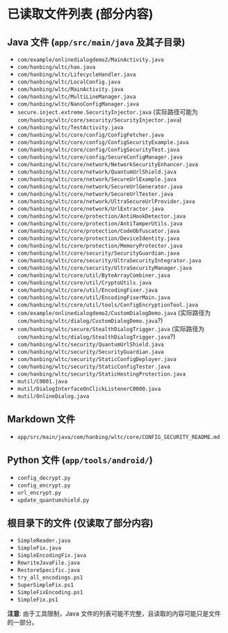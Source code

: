 # 已读取文件列表 (部分内容)

## Java 文件 (`app/src/main/java` 及其子目录)

*   `com/example/onlinedialogdemo2/MainActivity.java`
*   `com/hanbing/wltc/han.java`
*   `com/hanbing/wltc/LifecycleHandler.java`
*   `com/hanbing/wltc/LocalConfig.java`
*   `com/hanbing/wltc/MainActivity.java`
*   `com/hanbing/wltc/MultiLineManager.java`
*   `com/hanbing/wltc/NanoConfigManager.java`
*   `secure.inject.extreme.SecurityInjector.java` (实际路径可能为 `com/hanbing/wltc/core/security/SecurityInjector.java`)
*   `com/hanbing/wltc/TestActivity.java`
*   `com/hanbing/wltc/core/config/ConfigFetcher.java`
*   `com/hanbing/wltc/core/config/ConfigSecurityExample.java`
*   `com/hanbing/wltc/core/config/ConfigSecurityTest.java`
*   `com/hanbing/wltc/core/config/SecureConfigManager.java`
*   `com/hanbing/wltc/core/network/NetworkSecurityEnhancer.java`
*   `com/hanbing/wltc/core/network/QuantumUrlShield.java`
*   `com/hanbing/wltc/core/network/SecureUrlExample.java`
*   `com/hanbing/wltc/core/network/SecureUrlGenerator.java`
*   `com/hanbing/wltc/core/network/SecureUrlTester.java`
*   `com/hanbing/wltc/core/network/UltraSecureUrlProvider.java`
*   `com/hanbing/wltc/core/network/UrlExtractor.java`
*   `com/hanbing/wltc/core/protection/AntiHookDetector.java`
*   `com/hanbing/wltc/core/protection/AntiTamperUtils.java`
*   `com/hanbing/wltc/core/protection/CodeObfuscator.java`
*   `com/hanbing/wltc/core/protection/DeviceIdentity.java`
*   `com/hanbing/wltc/core/protection/MemoryProtector.java`
*   `com/hanbing/wltc/core/security/SecurityGuardian.java`
*   `com/hanbing/wltc/core/security/UltraSecurityIntegrator.java`
*   `com/hanbing/wltc/core/security/UltraSecurityManager.java`
*   `com/hanbing/wltc/core/util/ByteArrayCombiner.java`
*   `com/hanbing/wltc/core/util/CryptoUtils.java`
*   `com/hanbing/wltc/core/util/EncodingFixer.java`
*   `com/hanbing/wltc/core/util/EncodingFixerMain.java`
*   `com/hanbing/wltc/core/util/tools/ConfigEncryptionTool.java`
*   `com/example/onlinedialogdemo2/CustomDialogDemo.java` (实际路径为 `com/hanbing/wltc/dialog/CustomDialogDemo.java`?)
*   `com/hanbing/wltc/secure/StealthDialogTrigger.java` (实际路径为 `com/hanbing/wltc/dialog/StealthDialogTrigger.java`?)
*   `com/hanbing/wltc/security/QuantumUrlShield.java`
*   `com/hanbing/wltc/security/SecurityGuardian.java`
*   `com/hanbing/wltc/security/StaticConfigDeployer.java`
*   `com/hanbing/wltc/security/StaticConfigTester.java`
*   `com/hanbing/wltc/security/StaticHostingProtection.java`
*   `mutil/C0001.java`
*   `mutil/DialogInterfaceOnClickListenerC0000.java`
*   `mutil/OnlineDialog.java`

## Markdown 文件

*   `app/src/main/java/com/hanbing/wltc/core/CONFIG_SECURITY_README.md`

## Python 文件 (`app/tools/android/`)

*   `config_decrypt.py`
*   `config_encrypt.py`
*   `url_encrypt.py`
*   `update_quantumshield.py`

## 根目录下的文件 (仅读取了部分内容)

*   `SimpleReader.java`
*   `SimpleFix.java`
*   `SimpleEncodingFix.java`
*   `RewriteJavaFile.java`
*   `RestoreSpecific.java`
*   `try_all_encodings.ps1`
*   `SuperSimpleFix.ps1`
*   `SimpleFixEncoding.ps1`
*   `SimpleFix.ps1`

**注意**: 由于工具限制，Java 文件的列表可能不完整，且读取的内容可能只是文件的一部分。
